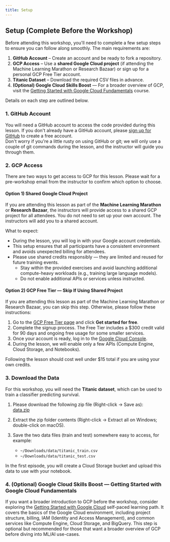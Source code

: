 ```yaml
---
title: Setup
---
```


## Setup (Complete Before the Workshop)

Before attending this workshop, you'll need to complete a few setup steps to ensure you can follow along smoothly. The main requirements are:

1. **GitHub Account** – Create an account and be ready to fork a repository.  
2. **GCP Access** – Use a **shared Google Cloud project** (if attending the Machine Learning Marathon or Research Bazaar) or sign up for a personal GCP Free Tier account.  
3. **Titanic Dataset** – Download the required CSV files in advance.  
4. **(Optional) Google Cloud Skills Boost** — For a broader overview of GCP, visit the [Getting Started with Google Cloud Fundamentals](https://www.cloudskillsboost.google/course_templates/62) course.

Details on each step are outlined below.

### 1. GitHub Account

You will need a GitHub account to access the code provided during this lesson. If you don't already have a GitHub account, please [sign up for GitHub](https://github.com/) to create a free account.  
Don't worry if you're a little rusty on using GitHub or git; we will only use a couple of git commands during the lesson, and the instructor will guide you through them.

### 2. GCP Access

There are two ways to get access to GCP for this lesson. Please wait for a pre-workshop email from the instructor to confirm which option to choose.

#### Option 1) Shared Google Cloud Project

If you are attending this lesson as part of the **Machine Learning Marathon** or **Research Bazaar**, the instructors will provide access to a shared GCP project for all attendees. You do not need to set up your own account. The instructors will add you to a shared account.

What to expect:

* During the lesson, you will log in with your Google account credentials.  
* This setup ensures that all participants have a consistent environment and avoids unexpected billing for attendees.  
* Please use shared credits responsibly — they are limited and reused for future training events.  
  * Stay within the provided exercises and avoid launching additional compute-heavy workloads (e.g., training large language models).  
  * Do not enable additional APIs or services unless instructed.

#### Option 2) GCP Free Tier — Skip If Using Shared Project

If you are attending this lesson as part of the Machine Learning Marathon or Research Bazaar, you can skip this step. Otherwise, please follow these instructions:

1. Go to the [GCP Free Tier page](https://cloud.google.com/free) and click **Get started for free**.  
2. Complete the signup process. The Free Tier includes a $300 credit valid for 90 days and ongoing free usage for some smaller services.  
3. Once your account is ready, log in to the [Google Cloud Console](https://console.cloud.google.com/).  
4. During the lesson, we will enable only a few APIs (Compute Engine, Cloud Storage, and Notebooks).  

Following the lesson should cost well under $15 total if you are using your own credits.

### 3. Download the Data

For this workshop, you will need the **Titanic dataset**, which can be used to train a classifier predicting survival.

1. Please download the following zip file (Right-click → Save as):  
   [data.zip](https://raw.githubusercontent.com/qualiaMachine/Intro_GCP_for_ML/main/data/data.zip)  

2. Extract the zip folder contents (Right-click → Extract all on Windows; double-click on macOS).  

3. Save the two data files (train and test) somewhere easy to access, for example:  
   - `~/Downloads/data/titanic_train.csv`  
   - `~/Downloads/data/titanic_test.csv`  

In the first episode, you will create a Cloud Storage bucket and upload this data to use with your notebook.

### 4. (Optional) Google Cloud Skills Boost — Getting Started with Google Cloud Fundamentals

If you want a broader introduction to GCP before the workshop, consider exploring the [Getting Started with Google Cloud](https://www.cloudskillsboost.google/paths/8) self-paced learning path. It covers the basics of the Google Cloud environment, including project structure, billing, IAM (Identity and Access Management), and common services like Compute Engine, Cloud Storage, and BigQuery. This step is optional but recommended for those that want a broader overview of GCP before diving into ML/AI use-cases.
